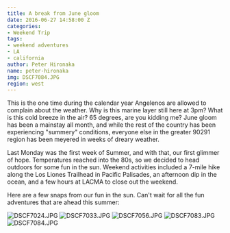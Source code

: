```yaml
---
title: A break from June gloom
date: 2016-06-27 14:58:00 Z
categories:
- Weekend Trip
tags:
- weekend adventures
- LA
- california
author: Peter Hironaka
name: peter-hironaka
img: DSCF7084.JPG
region: west
---
```


This is the one time during the calendar year Angelenos are allowed to complain about the weather. Why is this marine layer still here at 3pm? What is this cold breeze in the air? 65 degrees, are you kidding me? June gloom has been a mainstay all month, and while the rest of the country has been experiencing "summery" conditions, everyone else in the greater 90291 region has been meyered in weeks of dreary weather.

Last Monday was the first week of Summer, and with that, our first glimmer of hope. Temperatures reached into the 80s, so we decided to head outdoors for some fun in the sun. Weekend activities included a 7-mile hike along the Los Liones Trailhead in Pacific Palisades, an afternoon dip in the ocean, and a few hours at LACMA to close out the weekend.

Here are a few snaps from our fun in the sun. Can't wait for all the fun adventures that are ahead this summer: 

![DSCF7024.JPG](/uploads/DSCF7024.JPG)
![DSCF7033.JPG](/uploads/DSCF7033.JPG)
![DSCF7056.JPG](/uploads/DSCF7056.JPG)
![DSCF7083.JPG](/uploads/DSCF7083.JPG)
![DSCF7084.JPG](/uploads/DSCF7084.JPG)
